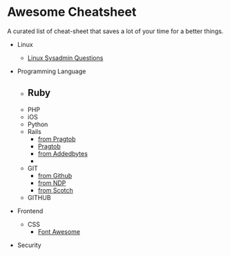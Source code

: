 # Awesome Cheatsheet
A curated list of cheat-sheet that saves a lot of your time for a better things.

- Linux
    - [Linux Sysadmin Questions](https://github.com/chassing/linux-sysadmin-interview-questions)

- Programming Language
    - Ruby
        - 
    - PHP
    - iOS
    - Python
    - Rails
        - [from Pragtob](http://www.pragtob.info/rails-beginner-cheatsheet/)
        - [Pragtob](https://github.com/PragTob/rails-beginner-cheatsheet)
        - [from Addedbytes](https://www.addedbytes.com/download/ruby-on-rails-cheat-sheet-v1/png/)
        - 
    - GIT
        - [from Github](https://training.github.com/kit/downloads/github-git-cheat-sheet.pdf)
        - [from NDP](http://ndpsoftware.com/git-cheatsheet.html)
        - [from Scotch](https://scotch.io/bar-talk/git-cheat-sheet)
    - GITHUB

- Frontend 
    - CSS
        - [Font Awesome](http://fortawesome.github.io/Font-Awesome/cheatsheet/)

- Security

